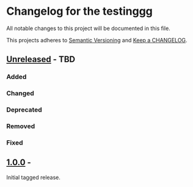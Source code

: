 # Changelog for the testinggg
All notable changes to this project will be documented in this file.

This projects adheres to [Semantic Versioning](https://semver.org/) and [Keep a CHANGELOG](https://keepachangelog.com/).

## [Unreleased] - TBD

### Added

### Changed

### Deprecated

### Removed

### Fixed

## [1.0.0] - <setup-date>

Initial tagged release.

[Unreleased]: https://github.com/infinum/eightshift-boilerplate/compare/master...HEAD


[1.0.0]: https://github.com/infinum/eightshift-boilerplate/compare/INIT_COMMIT...1.0.0`